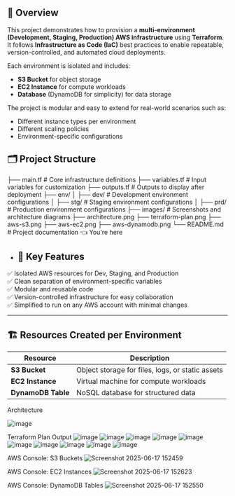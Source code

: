 ## 📖 Overview

This project demonstrates how to provision a **multi-environment (Development, Staging, Production) AWS infrastructure** using **Terraform**.  
It follows **Infrastructure as Code (IaC)** best practices to enable repeatable, version-controlled, and automated cloud deployments.

Each environment is isolated and includes:
- **S3 Bucket** for object storage
- **EC2 Instance** for compute workloads
- **Database** (DynamoDB for simplicity) for data storage

The project is modular and easy to extend for real-world scenarios such as:
- Different instance types per environment
- Different scaling policies
- Environment-specific configurations

## 🗂️ Project Structure
├── main.tf # Core infrastructure definitions
├── variables.tf # Input variables for customization
├── outputs.tf # Outputs to display after deployment
├── env/
│ ├── dev/ # Development environment configurations
│ ├── stg/ # Staging environment configurations
│ ├── prd/ # Production environment configurations
├── images/ # Screenshots and architecture diagrams
  ├── architecture.png
  ├── terraform-plan.png
  ├── aws-s3.png
  ├── aws-ec2.png
  ├── aws-dynamodb.png
└── README.md # Project documentation 👈 You're here

- ## 📌 Key Features

✅ Isolated AWS resources for Dev, Staging, and Production  
✅ Clean separation of environment-specific variables  
✅ Modular and reusable code  
✅ Version-controlled infrastructure for easy collaboration  
✅ Simplified to run on any AWS account with minimal changes

---

## 🏗️ Resources Created per Environment

| Resource | Description |
| -------- | ----------- |
| **S3 Bucket** | Object storage for files, logs, or static assets |
| **EC2 Instance** | Virtual machine for compute workloads |
| **DynamoDB Table** | NoSQL database for structured data |

Architecture

![image](https://github.com/user-attachments/assets/fcbf20ea-4e73-47d1-9331-e3921b8e11f9)


Terraform Plan Output
![image](https://github.com/user-attachments/assets/833b88d1-2d14-4f65-ad18-c7f5a07d7b33)
![image](https://github.com/user-attachments/assets/ee2e2998-dbad-471d-8183-bd77ed2982f6)
![image](https://github.com/user-attachments/assets/f4f4f9e1-fab0-471a-9bf2-3af0af59fd15)
![image](https://github.com/user-attachments/assets/c55ed7a3-261a-4e7f-bb98-3422f5ffea9a)
![image](https://github.com/user-attachments/assets/43f37516-2378-4a27-bdf5-a07c38469905)
![image](https://github.com/user-attachments/assets/87afa5d0-2f1f-4840-9a1d-fee2bc736cb4)
![image](https://github.com/user-attachments/assets/59e9f945-9e3f-4544-ab20-ab54bd5dd38b)
![image](https://github.com/user-attachments/assets/9a5b4562-102e-4b60-ae6b-0b77cb3a4ce9)
![image](https://github.com/user-attachments/assets/566aaa86-a7e2-4cf3-b38d-0bcb94caaa59)
![image](https://github.com/user-attachments/assets/dbfbdde8-6c67-4f10-94a5-68e2c68dea76)

AWS Console: S3 Buckets
![Screenshot 2025-06-17 152459](https://github.com/user-attachments/assets/efa85624-012a-4d95-877a-da8c2bb9b1c7)

AWS Console: EC2 Instances
![Screenshot 2025-06-17 152623](https://github.com/user-attachments/assets/95ebede9-1f97-4371-80a2-b7050baf0771)

AWS Console: DynamoDB Tables
![Screenshot 2025-06-17 152550](https://github.com/user-attachments/assets/28f950a5-2f76-4947-a153-b2c6074ea8a7)














